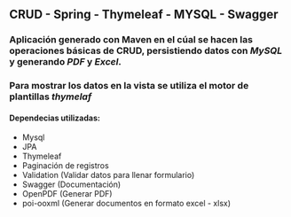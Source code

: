 ## CRUD - Spring - Thymeleaf - MYSQL - Swagger

### Aplicación generado con **Maven** en el cúal se hacen las operaciones básicas de **CRUD**, persistiendo datos con *MySQL* y generando *PDF* y *Excel*. 
### Para mostrar los datos en la vista se utiliza el motor de plantillas *thymelaf*

#### Dependecias utilizadas: 
- Mysql
- JPA
- Thymeleaf
- Paginación de registros
- Validation (Validar datos para llenar formulario)
- Swagger (Documentación)
- OpenPDF (Generar PDF)
- poi-ooxml (Generar documentos en formato excel - xlsx)
